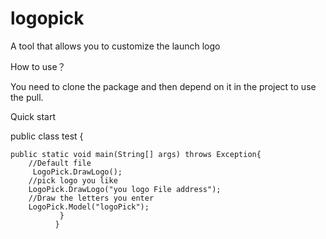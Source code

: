 # logopick
 A tool that allows you to customize the launch logo
 
 How to use？
 
 You need to clone the package and then depend on it in the project to use the pull.
 
 Quick start
 
 
public class test {

    public static void main(String[] args) throws Exception{
        //Default file
         LogoPick.DrawLogo();
        //pick logo you like
        LogoPick.DrawLogo("you logo File address");
        //Draw the letters you enter
        LogoPick.Model("logoPick");
               }
              }
